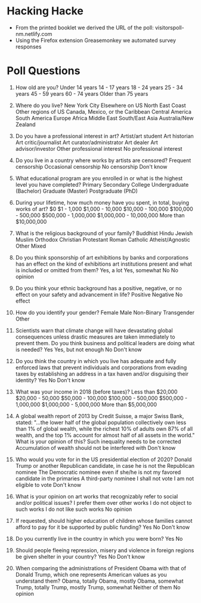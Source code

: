 # Hacking Hacke

+ From the printed booklet we derived the URL of the poll: visitorspoll-nm.netlify.com
+ Using the Firefox extension Greasemonkey we automated survey responses

# Poll Questions

1. How old are you?
Under 14 years
14 - 17 years
18 - 24 years
25 - 34 years
45 - 59 years
60 - 74 years
Older than 75 years

2. Where do you live?
New York City
Elsewhere on US North East Coast
Other regions of US
Canada, Mexico, or the Caribbean
Central America
South America
Europe
Africa
Middle East
South/East Asia
Australia/New Zealand

3. Do you have a professional interest in art?
Artist/art student
Art historian
Art critic/journalist
Art curator/administrator
Art dealer
Art advisor/investor
Other professional interest
No professional interest

4. Do you live in a country where works by artists are censored?
Frequent censorship
Occasional censorship
No censorship
Don't know

5. What educational program are you enrolled in or what is the highest level you have completed?
Primary
Secondary
College Undergraduate (Bachelor)
Graduate (Master)
Postgraduate (PhD)

6. During your lifetime, how much money have you spent, in total, buying works of art?
$0
$1 - 1,000
$1,000 - 10,000
$10,000 - 100,000
$100,000 - 500,000
$500,000 - 1,000,000
$1,000,000 - 10,000,000
More than $10,000,000

7. What is the religious background of your family?
Buddhist
Hindu
Jewish
Muslim
Orthodox Christian
Protestant
Roman Catholic
Atheist/Agnostic
Other
Mixed

8. Do you think sponsorship of art exhibitions by banks and corporations has an effect on the kind of exhibitions art institutions present and what is included or omitted from them?
Yes, a lot
Yes, somewhat
No
No opinion

9. Do you think your ethnic background has a positive, negative, or no effect on your safety and advancement in life?
Positive
Negative
No effect

10. How do you identify your gender?
Female
Male
Non-Binary
Transgender
Other

11. Scientists warn that climate change will have devastating global consequences unless drastic measures are taken immediately to prevent them. Do you think business and political leaders are doing what is needed?
Yes
Yes, but not enough
No
Don't know

12. Do you think the country in which you live has adequate and fully enforced laws that prevent individuals and corporations from evading taxes by establishing an address in a tax haven and/or disguising their identity?
Yes
No
Don't know

13. What was your income in 2018 (before taxes)?
Less than $20,000
$20,000 - 50,000
$50,000 - 100,000
$100,000 - 500,000
$500,000 - 1,000,000
$1,000,000 - 5,000,000
More than $5,000,000

14. A global wealth report of 2013 by Credit Suisse, a major Swiss Bank, stated: "...the lower half of the global population collectively own less than 1% of global wealth, while the richest 10% of adults own 87% of all wealth, and the top 1% account for almost half of all assets in the world." What is your opinion of this?
Such inequality needs to be corrected
Accumulation of wealth should not be interfered with
Don't know

15. Who would you vote for in the US presidential election of 2020?
Donald Trump or another Republican candidate, in case he is not the Republican nominee
The Democratic nominee even if she/he is not my favored candidate in the primaries
A third-party nominee
I shall not vote
I am not eligible to vote
Don't know

16. What is your opinion on art works that recognizably refer to social and/or political issues?
I prefer them over other works
I do not object to such works
I do not like such works
No opinion

17. If requested, should higher education of children whose families cannot afford to pay for it be supported by public funding?
Yes
No
Don't know

18. Do you currently live in the country in which you were born?
Yes
No

19. Should people fleeing repression, misery and violence in foreign regions be given shelter in your country?
Yes
No
Don't know

20. When comparing the administrations of President Obama with that of Donald Trump, which one represents American values as you understand them?
Obama, totally
Obama, mostly
Obama, somewhat
Trump, totally
Trump, mostly
Trump, somewhat
Neither of them
No opinion
